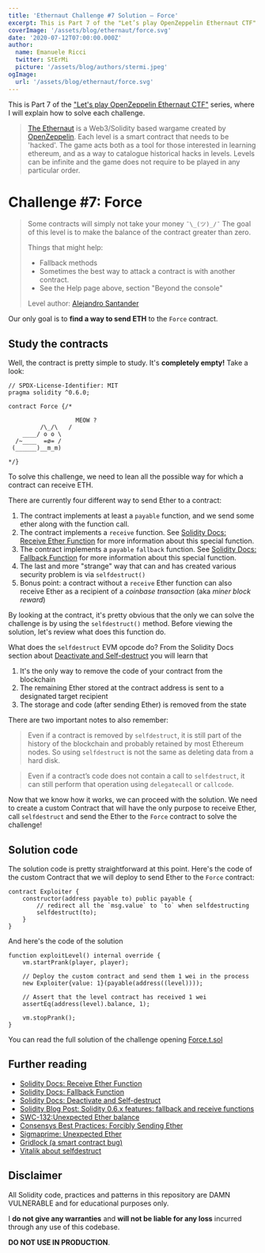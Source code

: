 ```yaml
---
title: 'Ethernaut Challenge #7 Solution — Force'
excerpt: This is Part 7 of the "Let’s play OpenZeppelin Ethernaut CTF" series, where I will explain how to solve each challenge.</br></br>Our only goal is to **find a way to send ETH** to the `Force` contract.
coverImage: '/assets/blog/ethernaut/force.svg'
date: '2020-07-12T07:00:00.000Z'
author:
  name: Emanuele Ricci
  twitter: StErMi
  picture: '/assets/blog/authors/stermi.jpeg'
ogImage:
  url: '/assets/blog/ethernaut/force.svg'
---
```


This is Part 7 of the ["Let's play OpenZeppelin Ethernaut CTF"](https://stermi.xyz/blog/lets-play-openzeppelin-ethernaut) series, where I will explain how to solve each challenge.

> [The Ethernaut](https://ethernaut.openzeppelin.com/) is a Web3/Solidity based wargame created by [OpenZeppelin](https://openzeppelin.com/).
> Each level is a smart contract that needs to be 'hacked'. The game acts both as a tool for those interested in learning ethereum, and as a way to catalogue historical hacks in levels. Levels can be infinite and the game does not require to be played in any particular order.

# Challenge #7: Force

> Some contracts will simply not take your money `¯\_(ツ)_/¯`
> The goal of this level is to make the balance of the contract greater than zero.
>
> Things that might help:
>
> - Fallback methods
> - Sometimes the best way to attack a contract is with another contract.
> - See the Help page above, section "Beyond the console"
>
> Level author: [Alejandro Santander](https://github.com/ajsantander)

Our only goal is to **find a way to send ETH** to the `Force` contract.

## Study the contracts

Well, the contract is pretty simple to study. It's **completely empty!** Take a look:

```solidity
// SPDX-License-Identifier: MIT
pragma solidity ^0.6.0;

contract Force {/*

                   MEOW ?
         /\_/\   /
    ____/ o o \
  /~____  =ø= /
 (______)__m_m)

*/}
```

To solve this challenge, we need to lean all the possible way for which a contract can receive ETH.

There are currently four different way to send Ether to a contract:

1. The contract implements at least a `payable` function, and we send some ether along with the function call.
2. The contract implements a `receive` function. See [Solidity Docs: Receive Ether Function](https://docs.soliditylang.org/en/latest/contracts.html?highlight=receive#receive-ether-function 'Permalink to this heading') for more information about this special function.
3. The contract implements a `payable` `fallback` function. See [Solidity Docs: Fallback Function](https://docs.soliditylang.org/en/latest/contracts.html?highlight=receive#fallback-function) for more information about this special function.
4. The last and more "strange" way that can and has created various security problem is via `selfdestruct()`
5. Bonus point: a contract without a `receive` Ether function can also receive Ether as a recipient of a *coinbase transaction* (aka *miner block reward*)

By looking at the contract, it's pretty obvious that the only we can solve the challenge is by using the `selfdestruct()` method. Before viewing the solution, let's review what does this function do.

What does the `selfdestruct` EVM opcode do? From the Solidity Docs section about [Deactivate and Self-destruct](https://docs.soliditylang.org/en/v0.8.15/introduction-to-smart-contracts.html?highlight=selfdestruct#deactivate-and-self-destruct) you will learn that

1. It's the only way to remove the code of your contract from the blockchain
2. The remaining Ether stored at the contract address is sent to a designated target recipient
3. The storage and code (after sending Ether) is removed from the state

There are two important notes to also remember:

> Even if a contract is removed by `selfdestruct`, it is still part of the history of the blockchain and probably retained by most Ethereum nodes. So using `selfdestruct` is not the same as deleting data from a hard disk.

> Even if a contract’s code does not contain a call to `selfdestruct`, it can still perform that operation using `delegatecall` or `callcode`.

Now that we know how it works, we can proceed with the solution. We need to create a custom Contract that will have the only purpose to receive Ether, call `selfdestruct` and send the Ether to the `Force` contract to solve the challenge!

## Solution code

The solution code is pretty straightforward at this point.
Here's the code of the custom Contract that we will deploy to send Ether to the `Force` contract:

```solidity
contract Exploiter {
    constructor(address payable to) public payable {
        // redirect all the `msg.value` to `to` when selfdestructing
        selfdestruct(to);
    }
}
```

And here's the code of the solution

```solidity
function exploitLevel() internal override {
    vm.startPrank(player, player);

    // Deploy the custom contract and send them 1 wei in the process
    new Exploiter{value: 1}(payable(address((level))));

    // Assert that the level contract has received 1 wei
    assertEq(address(level).balance, 1);

    vm.stopPrank();
}
```

You can read the full solution of the challenge opening [Force.t.sol](https://github.com/StErMi/foundry-ethernaut/blob/main/test/Force.t.sol)

## Further reading

- [Solidity Docs: Receive Ether Function](https://docs.soliditylang.org/en/latest/contracts.html?highlight=receive#receive-ether-function 'Permalink to this heading')
- [Solidity Docs: Fallback Function](https://docs.soliditylang.org/en/latest/contracts.html?highlight=receive#fallback-function)
- [Solidity Docs: Deactivate and Self-destruct](https://docs.soliditylang.org/en/v0.8.15/introduction-to-smart-contracts.html?highlight=selfdestruct#deactivate-and-self-destruct)
- [Solidity Blog Post: Solidity 0.6.x features: fallback and receive functions](https://blog.soliditylang.org/2020/03/26/fallback-receive-split/)
- [SWC-132:Unexpected Ether balance](https://swcregistry.io/docs/SWC-132)
- [Consensys Best Practices: Forcibly Sending Ether](https://consensys.github.io/smart-contract-best-practices/development-recommendations/general/force-feeding/)
- [Sigmaprime: Unexpected Ether](https://blog.sigmaprime.io/solidity-security.html#ether)
- [Gridlock (a smart contract bug)](https://medium.com/@nmcl/gridlock-a-smart-contract-bug-73b8310608a9)
- [Vitalik about selfdestruct](https://twitter.com/VitalikButerin/status/1489769962252091393)

## Disclaimer

All Solidity code, practices and patterns in this repository are DAMN VULNERABLE and for educational purposes only.

I **do not give any warranties** and **will not be liable for any loss** incurred through any use of this codebase.

**DO NOT USE IN PRODUCTION**.
